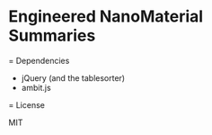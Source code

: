 # Engineered NanoMaterial Summaries

= Dependencies

* jQuery (and the tablesorter)
* ambit.js

= License

MIT
